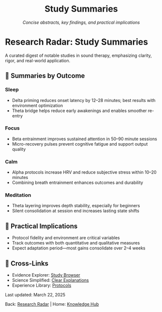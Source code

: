 <div style="text-align:center">
  <h1>Study Summaries</h1>
  <p><em>Concise abstracts, key findings, and practical implications</em></p>
</div>

# Research Radar: Study Summaries

A curated digest of notable studies in sound therapy, emphasizing clarity, rigor, and real-world application.

## 🧪 Summaries by Outcome

### Sleep
- Delta priming reduces onset latency by 12–28 minutes; best results with environment optimization
- Theta bridge helps reduce early awakenings and enables smoother re-entry

### Focus
- Beta entrainment improves sustained attention in 50–90 minute sessions
- Micro-recovery pulses prevent cognitive fatigue and support output quality

### Calm
- Alpha protocols increase HRV and reduce subjective stress within 10–20 minutes
- Combining breath entrainment enhances outcomes and durability

### Meditation
- Theta layering improves depth stability, especially for beginners
- Silent consolidation at session end increases lasting state shifts

## 📌 Practical Implications

- Protocol fidelity and environment are critical variables
- Track outcomes with both quantitative and qualitative measures
- Expect adaptation period—most gains consolidate over 2–4 weeks

## 🔗 Cross-Links

- Evidence Explorer: <a href="../../research-observatory/evidence-explorer/index.md">Study Browser</a>
- Science Simplified: <a href="../../research-observatory/science-simplified/index.md">Clear Explanations</a>
- Experience Library: <a href="../../experience-library/index.md">Protocols</a>

<div className="page-footer">
  <p>Last updated: March 22, 2025</p>
  <p>Back: <a href="../index.md">Research Radar</a> | Home: <a href="../../index.md">Knowledge Hub</a></p>
</div>